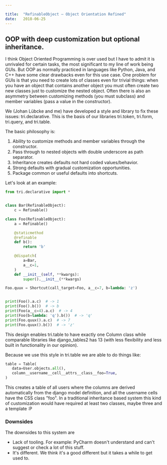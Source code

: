 ```yaml
---

title:	"RefinableObject — Object Orientation Refined"
date:	2018-06-25
---
```


  
## OOP with deep customization but optional inheritance.
 
 I think Object Oriented Programming is over used but I have to admit it is unrivaled for certain tasks, the most significant to my line of work being GUIs. But OOP as normally practiced in languages like Python, Java, and C++ have some clear drawbacks even for this use case. One problem for GUIs is that you need to create lots of classes even for trivial things: when you have an object that contains another object you must often create two new classes just to customize the nested object. Often there is also an asymmetry between customizing methods (you must subclass) and member variables (pass a value in the constructor).

We (Johan Lübcke and me) have developed a style and library to fix these issues: tri.declarative. This is the basis of our libraries tri.token, tri.form, tri.query, and tri.table.

The basic philosophy is:

1. Ability to customize methods and member variables through the constructor.
2. Pass through to nested objects with double underscore as path separator.
3. Inheritance creates defaults not hard coded values/behavior.
4. Strong defaults with gradual customization opportunities.
5. Package common or useful defaults into shortcuts.

Let's look at an example:

```python
from tri.declarative import *


class Bar(RefinableObject):
    c = Refinable()

class Foo(RefinableObject):
    a = Refinable()

    @staticmethod
    @refinable
    def b():
        return 'b'

    @dispatch(
        a=Bar,
        a__c=1,
    )
    def __init__(self, **kwargs):
        super().__init__(**kwargs)

Foo.quux = Shortcut(call_target=Foo, a__c=7, b=lambda: 'z')


print(Foo().a.c)  # -> 1
print(Foo().b())  # -> b
print(Foo(a__c=4).a.c)  # -> 4
print(Foo(b=lambda: 'q').b())  # -> 'q'
print(Foo.quux().a.c)  # -> 7
print(Foo.quux().b())  # -> 'z'
```

This design enables tri.table to have exactly one Column class while comparable libraries like django_tables2 has 13 (with less flexibility and less built in functionality in our opinion).

Because we use this style in tri.table we are able to do things like:

```python
table = Table(
   data=User.objects.all(),
   column__username__cell__attrs__class__foo=True,
)
```
This creates a table of all users where the columns are derived automatically from the django model definition, and all the username cells have the CSS class "foo". In a traditional inheritance based system this kind of customization would have required at least two classes, maybe three and a template :P

### Downsides

The downsides to this system are

* Lack of tooling. For example: PyCharm doesn't understand and can't suggest or check a lot of this stuff.
* It's different. We think it's a good different but it takes a while to get used to.
